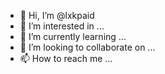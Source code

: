 - 👋 Hi, I’m @lxkpaid
- 👀 I’m interested in ...
- 🌱 I’m currently learning ...
- 💞️ I’m looking to collaborate on ...
- 📫 How to reach me ...

<!---
lxkpaid/lxkpaid is a ✨ special ✨ repository because its `README.md` (this file) appears on your GitHub profile.
You can click the Preview link to take a look at your changes.
--->
